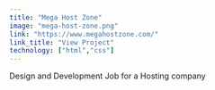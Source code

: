 ```yaml
---
title: "Mega Host Zone"
image: "mega-host-zone.png"
link: "https://www.megahostzone.com/"
link_title: "View Project"
technology: ["html","css"]
---
```

Design and Development Job for a Hosting company